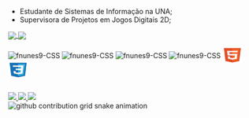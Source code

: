 - Estudante de Sistemas de Informação na UNA;
- Supervisora de Projetos em Jogos Digitais 2D;

<div>
    <a href="https://github.com/AndDevI/github-readme-stats">
  <img height=180 align="center" src="https://github-readme-stats.vercel.app/api?username=fnunes9&theme=transparent" />
</a>
<a href="https://github.com/AndDevI/convoychat">
  <img height=180 align="center" src="https://github-readme-stats.vercel.app/api/top-langs?username=fnunes9&layout=compact&langs_count=8&card_width=320&theme=transparent" />
</a>
 </div>

<div style="display: inline_block"><br>
  <img align="center" alt="fnunes9-CSS" height="30" width="40" src="https://cdn.jsdelivr.net/gh/devicons/devicon/icons/java/java-original.svg" />
  <img align="center" alt="fnunes9-CSS" height="30" width="40" src="https://cdn.jsdelivr.net/gh/devicons/devicon/icons/python/python-original.svg" />
  <img align="center" alt="fnunes9-CSS" height="30" width="40" src="https://cdn.jsdelivr.net/gh/devicons/devicon/icons/docker/docker-original.svg" />
  <img align="center" alt="fnunes9-CSS" height="30" width="40" src="https://cdn.jsdelivr.net/gh/devicons/devicon/icons/javascript/javascript-original.svg" /> 
  <img align="center" alt="fnunes9-HTML" height="30" width="40" src="https://raw.githubusercontent.com/devicons/devicon/master/icons/html5/html5-original.svg">
  <img align="center" alt="fnunes9-CSS" height="30" width="40" src="https://raw.githubusercontent.com/devicons/devicon/master/icons/css3/css3-original.svg">  
</div>

##

<div>
    <a href="mailto:seuendereço@gmail.com"><img src="https://img.shields.io/badge/-Gmail-%23333?style=for-the-badge&logo=gmail&logoColor=white" target="_blank"> </a>
    <a href="https://www.linkedin.com/in/fernanda-nunes-182708158/" target="_blank"><img src="https://img.shields.io/badge/-LinkedIn-%230077B5?style=for-the-badge&logo=linkedin&logoColor=white" target="_blank"> </a>
    <a href="https://api.whatsapp.com/send?phone=5531999557655&text=Oi!" target="_blank"><img src="https://img.shields.io/badge/WhatsApp-25D366?style=for-the-badge&logo=whatsapp&logoColor=white" target="_blank"></a>
<div>

<picture>
  <source media="(prefers-color-scheme: dark)" srcset="https://raw.githubusercontent.com/fnunes9/fnunes9/output/github-contribution-grid-snake-dark.svg">
  <source media="(prefers-color-scheme: light)" srcset="https://raw.githubusercontent.com/fnunes9/fnunes9/output/github-contribution-grid-snake.svg">
  <img alt="github contribution grid snake animation" src="https://raw.githubusercontent.com/fnunes9/fnunes9/output/github-contribution-grid-snake.svg">
</picture>

